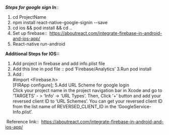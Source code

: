 ***Steps for google sign In***::  
1. cd ProjectName
2. npm install react-native-google-signin --save
3. cd ios && pod install && cd ..
4. Set up firebase:: 
https://aboutreact.com/integrate-firebase-in-android-and-ios-app/
5. React-native run-android

**Additional Steps for IOS::** 
1. Add project in firebase and add info.plist file 
2. Add this line in pod file :: pod ‘Firebase/Analytics’
3.Run pod install 
4. Add :     
#import <Firebase.h>     
[FIRApp configure];
5.Add URL Scheme for google login   
 Click your project name in the project navigation bar in Xcode and go to ‘TARGETS’ -     > ‘Info’ -> ‘URL Types’. Then, Click ‘+’ button and add your reversed client ID to ‘URL  Schemes’. You can get your reversed client ID from the list name of REVERSED_CLIENT_ID in the ‘GoogleService-Info.plist’.

 Reference link::  https://aboutreact.com/integrate-firebase-in-android-and-ios-app/
